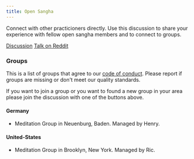 ```yaml
---
title: Open Sangha
---
```


Connect with other practicioners directly. Use this discussion to share your experience
with fellow open sangha members and to connect to groups.

[Discussion](https://discord.gg/Tyqd22a?classes=btn,btn-primary)
[Talk on Reddit](https://www.reddit.com/r/OpenBuddhaDharma/?classes=btn,btn-primary)
### Groups
This is a list of groups that agree to our [code of conduct](../code/).
Please report if groups are missing or don't meet our quality standards.

If you want to join a group or you want to found a new group in your area please join the discussion
with one of the buttons above.
#### Germany
- Meditation Group in Neuenburg, Baden. Managed by Henry.

#### United-States
- Meditation Group in Brooklyn, New York. Managed by Ric.
